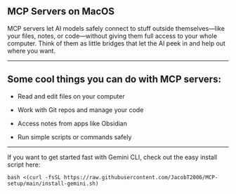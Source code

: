 ## MCP Servers on MacOS

MCP servers let AI models safely connect to stuff outside themselves—like your files, notes, or code—without giving them full access to your whole computer. Think of them as little bridges that let the AI peek in and help out where you want.

***

## Some cool things you can do with MCP servers:

- Read and edit files on your computer

- Work with Git repos and manage your code

- Access notes from apps like Obsidian

- Run simple scripts or commands safely

***

If you want to get started fast with Gemini CLI, check out the easy install script here:
``` 
bash <(curl -fsSL https://raw.githubusercontent.com/JacobT2006/MCP-setup/main/install-gemini.sh)
``` 
